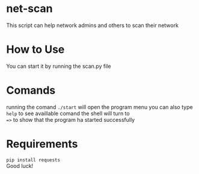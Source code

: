 # net-scan
This script can help network admins and others to scan their network
# How to Use
You can start it by running the scan.py file
# Comands
running the comand <code>./start</code> will open the program menu
you can also type <code>help</code> to see availlable comand
the shell will turn to</br> <code>=></code> to show that the program ha started successfully
# Requirements
<code>pip install requests</code></br>
Good luck!
